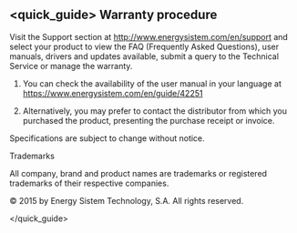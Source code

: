 ## <quick_guide> Warranty procedure

Visit the Support section at http://www.energysistem.com/en/support and select your product to view the FAQ (Frequently Asked Questions), user manuals, drivers and updates available, submit a query to the Technical Service or manage the warranty.

1.	You can check the availability of the user manual in your language at https://www.energysistem.com/en/guide/42251

2.	Alternatively, you may prefer to contact the distributor from which you purchased the product, presenting the purchase receipt or invoice.

Specifications are subject to change without notice.

Trademarks

All company, brand and product names are trademarks or registered trademarks of their respective companies.

© 2015 by Energy Sistem Technology, S.A. All rights reserved.


</quick_guide>
